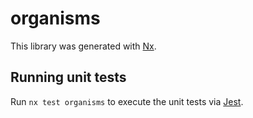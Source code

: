 # organisms

This library was generated with [Nx](https://nx.dev).

## Running unit tests

Run `nx test organisms` to execute the unit tests via [Jest](https://jestjs.io).
